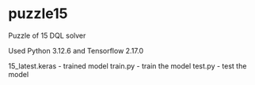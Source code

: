 # puzzle15
Puzzle of 15 DQL solver

Used Python 3.12.6 and Tensorflow 2.17.0

15_latest.keras - trained model
train.py - train the model
test.py - test the model
